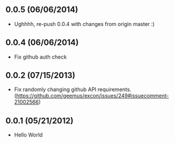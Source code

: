 ## 0.0.5 (06/06/2014)

- Ughhhh, re-push 0.0.4 with changes from origin master :)

## 0.0.4 (06/06/2014)

- Fix github auth check

## 0.0.2 (07/15/2013)

- Fix randomly changing github API requirements. (https://github.com/geemus/excon/issues/249#issuecomment-21002566)

## 0.0.1 (05/21/2012)

- Hello World
